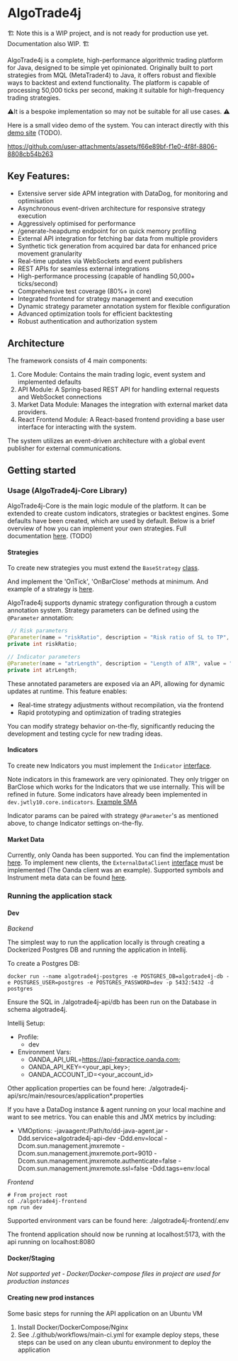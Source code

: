 # AlgoTrade4j

🏗️ Note this is a WIP project, and is not ready for production use yet. Documentation also WIP. 🏗️

AlgoTrade4j is a complete, high-performance algorithmic trading platform for Java, designed to be simple yet opinionated. Originally built to port strategies from MQL (MetaTrader4) to Java, it offers robust and flexible ways to backtest and extend functionality. The platform is capable of processing 50,000 ticks per second, making it suitable for high-frequency trading strategies.

⚠️It is a bespoke implementation so may not be suitable for all use cases. ⚠️

Here is a small video demo of the system. You can interact directly with this [demo site]() (TODO).

https://github.com/user-attachments/assets/f66e89bf-f1e0-4f8f-8806-8808cb54b263

## Key Features:

- Extensive server side APM integration with DataDog, for monitoring and optimisation
- Asynchronous event-driven architecture for responsive strategy execution
- Aggressively optimised for performance
- /generate-heapdump endpoint for on quick memory profiling
- External API integration for fetching bar data from multiple providers
- Synthetic tick generation from acquired bar data for enhanced price movement granularity
- Real-time updates via WebSockets and event publishers
- REST APIs for seamless external integrations
- High-performance processing (capable of handling 50,000+ ticks/second)
- Comprehensive test coverage (80%+ in core)
- Integrated frontend for strategy management and execution
- Dynamic strategy parameter annotation system for flexible configuration
- Advanced optimization tools for efficient backtesting
- Robust authentication and authorization system

## Architecture

The framework consists of 4 main components:

1. Core Module: Contains the main trading logic, event system and implemented defaults
2. API Module: A Spring-based REST API for handling external requests and WebSocket connections
3. Market Data Module: Manages the integration with external market data providers.
4. React Frontend Module: A React-based frontend providing a base user interface for interacting with the system.

The system utilizes an event-driven architecture with a global event publisher for external communications.

## Getting started

### Usage (AlgoTrade4j-Core Library)

AlgoTrade4j-Core is the main logic module of the platform. It can be extended to create custom indicators, strategies or backtest engines. Some defaults have been created, which are used by default. Below is a brief overview of how you can implement your own strategies. Full documentation [here](). (TODO)

#### Strategies

To create new strategies you must extend the `BaseStrategy` [class](https://github.com/jwtly10/AlgoTrade4j/blob/main/algotrade4j-core/src/main/java/dev/jwtly10/core/strategy/BaseStrategy.java).

And implement the 'OnTick', 'OnBarClose' methods at minimum. And example of a strategy is [here](https://github.com/jwtly10/AlgoTrade4j/blob/main/algotrade4j-core/src/main/java/dev/jwtly10/core/strategy/SMACrossoverStrategy.java).

AlgoTrade4j supports dynamic strategy configuration through a custom annotation system. Strategy parameters can be defined using the `@Parameter` annotation:

```java
 // Risk parameters
@Parameter(name = "riskRatio", description = "Risk ratio of SL to TP", value = "5", group = "risk")
private int riskRatio;

// Indicator parameters
@Parameter(name = "atrLength", description = "Length of ATR", value = "14", group = "indicator")
private int atrLength;
```

These annotated parameters are exposed via an API, allowing for dynamic updates at runtime. This feature enables:

- Real-time strategy adjustments without recompilation, via the frontend
- Rapid prototyping and optimization of trading strategies

You can modify strategy behavior on-the-fly, significantly reducing the development and testing cycle for new trading ideas.

#### Indicators

To create new Indicators you must implement the `Indicator` [interface](https://github.com/jwtly10/AlgoTrade4j/blob/main/algotrade4j-core/src/main/java/dev/jwtly10/core/indicators/Indicator.java).

Note indicators in this framework are very opinionated. They only trigger on BarClose which works for the Indicators that we use internally. This will be refined in future. Some indicators have already been implemented in `dev.jwtly10.core.indicators`.
[Example SMA](https://github.com/jwtly10/AlgoTrade4j/blob/main/algotrade4j-core/src/main/java/dev/jwtly10/core/indicators/iSMA.java)

Indicator params can be paired with strategy `@Parameter`'s as mentioned above, to change Indicator settings on-the-fly.

#### Market Data

Currently, only Oanda has been supported. You can find the implementation [here](https://github.com/jwtly10/AlgoTrade4j/blob/main/algotrade4j-market-data/src/main/java/dev/jwtly10/marketdata/dataclients/OandaDataClient.java). To implement new clients, the `ExternalDataClient` [interface](https://github.com/jwtly10/AlgoTrade4j/blob/main/algotrade4j-market-data/src/main/java/dev/jwtly10/marketdata/common/ExternalDataClient.java) must be implemented (The Oanda client was an example). Supported
symbols and Instrument meta data can be found [here](https://github.com/jwtly10/AlgoTrade4j/blob/main/algotrade4j-core/src/main/java/dev/jwtly10/core/model/Instrument.java).

### Running the application stack

#### Dev

*Backend*

The simplest way to run the application locally is through creating a Dockerized Postgres DB and running the application in Intellij.

To create a Postgres DB:

```shell
docker run --name algotrade4j-postgres -e POSTGRES_DB=algotrade4j-db -e POSTGRES_USER=postgres -e POSTGRES_PASSWORD=dev -p 5432:5432 -d postgres
```

Ensure the SQL in ./algotrade4j-api/db has been run on the Database in schema algotrade4j.

Intellij Setup:

- Profile:
    - dev
- Environment Vars:
    - OANDA_API_URL=https://api-fxpractice.oanda.com;
    - OANDA_API_KEY=<your_api_key>;
    - OANDA_ACCOUNT_ID=<your_account_id>

Other application properties can be found here: ./algotrade4j-api/src/main/resources/application*.properties

If you have a DataDog instance & agent running on your local machine and want to see metrics. You can enable this and JMX metrics by including:

- VMOptions:
  -javaagent:/Path/to/dd-java-agent.jar
  -Ddd.service=algotrade4j-api-dev
  -Ddd.env=local
  -Dcom.sun.management.jmxremote
  -Dcom.sun.management.jmxremote.port=9010
  -Dcom.sun.management.jmxremote.authenticate=false
  -Dcom.sun.management.jmxremote.ssl=false
  -Ddd.tags=env:local

*Frontend*

```shell
# From project root
cd ./algotrade4j-frontend
npm run dev
```

Supported environment vars can be found here: ./algotrade4j-frontend/.env

The frontend application should now be running at localhost:5173, with the api running on localhost:8080

#### Docker/Staging

*Not supported yet - Docker/Docker-compose files in project are used for production instances*

#### Creating new prod instances

Some basic steps for running the API application on an Ubuntu VM

1. Install Docker/DockerCompose/Nginx
2. See ./.github/workflows/main-ci.yml for example deploy steps, these steps can be used on any clean ubuntu environment to deploy the application
